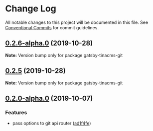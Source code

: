 # Change Log

All notable changes to this project will be documented in this file.
See [Conventional Commits](https://conventionalcommits.org) for commit guidelines.

## [0.2.6-alpha.0](https://github.com/tinacms/tinacms/compare/gatsby-tinacms-git@0.2.5-alpha.0...gatsby-tinacms-git@0.2.6-alpha.0) (2019-10-28)

**Note:** Version bump only for package gatsby-tinacms-git





## [0.2.5](https://github.com/tinacms/tinacms/compare/gatsby-tinacms-git@0.2.5-alpha.0...gatsby-tinacms-git@0.2.5) (2019-10-28)

**Note:** Version bump only for package gatsby-tinacms-git





## [0.2.0-alpha.0](https://github.com/tinacms/tinacms/compare/gatsby-tinacms-git@0.1.1...gatsby-tinacms-git@0.2.0-alpha.0) (2019-10-07)

### Features

- pass options to git api router ([ad1f4fe](https://github.com/tinacms/tinacms/commit/ad1f4fe))
